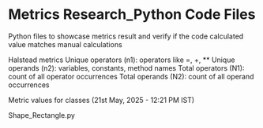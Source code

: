 # Metrics Research_Python Code Files
Python files to showcase metrics result and verify if the code calculated value matches manual calculations

Halstead metrics
Unique operators (n1): operators like =, +, **
Unique operands (n2): variables, constants, method names
Total operators (N1): count of all operator occurrences
Total operands (N2): count of all operand occurrences

Metric values for classes (21st May, 2025 - 12:21 PM IST)

Shape_Rectangle.py



